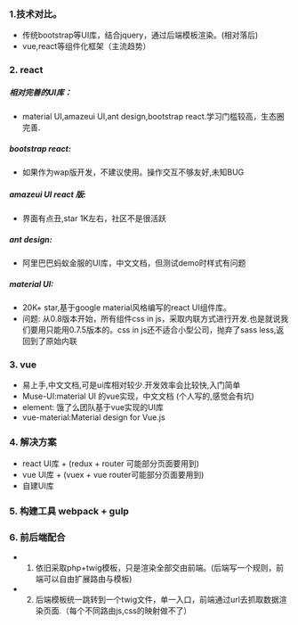 ### 1.技术对比。
- 传统bootstrap等UI库，结合jquery，通过后端模板渲染。(相对落后)
- vue,react等组件化框架（主流趋势）

### 2. react
##### 相对完善的UI库：
- material UI,amazeui UI,ant design,bootstrap react.学习门槛较高，生态圈完善.

##### bootstrap react: 
- 如果作为wap版开发，不建议使用。操作交互不够友好,未知BUG

##### amazeui UI react 版:
- 界面有点丑,star 1K左右，社区不是很活跃

##### ant design:
- 阿里巴巴蚂蚁金服的UI库，中文文档，但测试demo时样式有问题

##### material UI:
- 20K+ star,基于google material风格编写的react UI组件库。
- 问题: 从0.8版本开始，所有组件css in js，采取内联方式进行开发.也是就说我们要用只能用0.7.5版本的。css in js还不适合小型公司，抛弃了sass less,返回到了原始内联

### 3. vue
- 易上手,中文文档,可是ui库相对较少.开发效率会比较快,入门简单
- Muse-UI:material UI 的vue实现，中文文档 (个人写的,感觉会有坑)
- element: 饿了么团队基于vue实现的UI库
- vue-material:Material design for Vue.js

### 4. 解决方案
- react UI库 + (redux + router 可能部分页面要用到)
- vue UI库 + (vuex + vue router可能部分页面要用到)
- 自建UI库

### 5. 构建工具 webpack + gulp
### 6. 前后端配合
- 1. 依旧采取php+twig模板，只是渲染全部交由前端。(后端写一个规则，前端可以自由扩展路由与模板)
- 2. 后端模板统一跳转到一个twig文件，单一入口，前端通过url去抓取数据渲染页面.（每个不同路由js,css的映射做不了）
